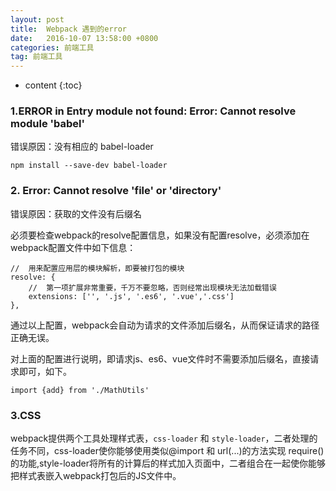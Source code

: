 ```yaml
---
layout: post
title:  Webpack 遇到的error
date:   2016-10-07 13:58:00 +0800
categories: 前端工具
tag: 前端工具
---
```


* content
{:toc}

### 1.ERROR in Entry module not found: Error: Cannot resolve module 'babel'

错误原因：没有相应的 babel-loader

	npm install --save-dev babel-loader

### 2. Error: Cannot resolve 'file' or 'directory'

错误原因：获取的文件没有后缀名

必须要检查webpack的resolve配置信息，如果没有配置resolve，必须添加在webpack配置文件中如下信息：

```
//  用来配置应用层的模块解析，即要被打包的模块
resolve: {
    //  第一项扩展非常重要，千万不要忽略，否则经常出现模块无法加载错误  
    extensions: ['', '.js', '.es6', '.vue','.css']
},
```

通过以上配置，webpack会自动为请求的文件添加后缀名，从而保证请求的路径正确无误。

对上面的配置进行说明，即请求js、es6、vue文件时不需要添加后缀名，直接请求即可，如下。

	import {add} from './MathUtils'

### 3.CSS

webpack提供两个工具处理样式表，`css-loader` 和 `style-loader`，二者处理的任务不同，css-loader使你能够使用类似@import 和 url(...)的方法实现 require()的功能,style-loader将所有的计算后的样式加入页面中，二者组合在一起使你能够把样式表嵌入webpack打包后的JS文件中。